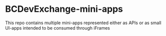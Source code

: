 # BCDevExchange-mini-apps
This repo contains multiple mini-apps represented either as APIs or as small UI-apps intended to be consumed through iFrames
